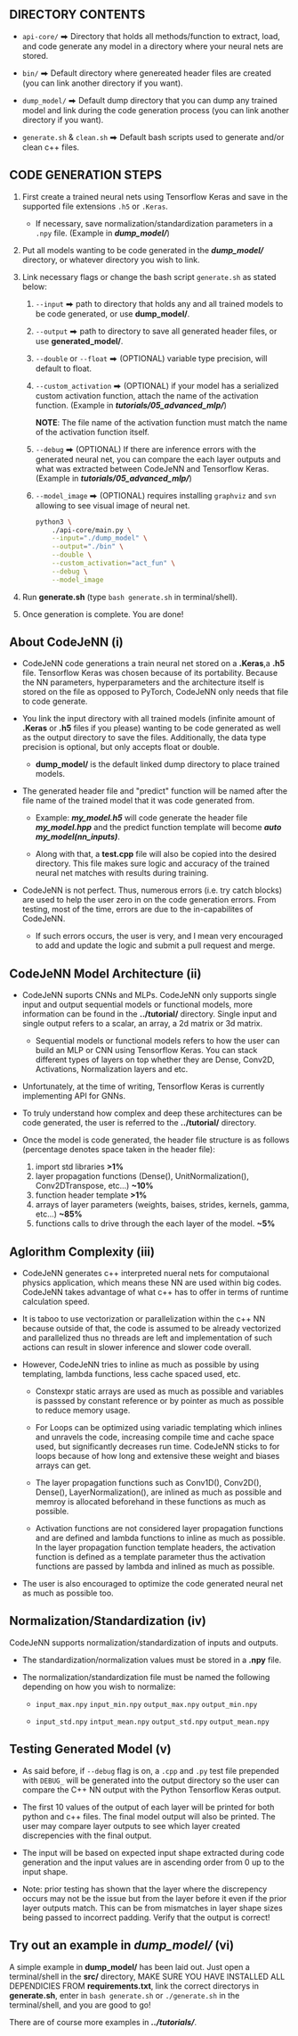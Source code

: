 <!-- 
Distribution Statement A. Approved for public release, distribution is unlimited.
---
THIS SOURCE CODE IS UNDER THE CUSTODY AND ADMINISTRATION OF THE GOVERNMENT OF THE UNITED STATES OF AMERICA.
BY USING, MODIFYING, OR DISSEMINATING THIS SOURCE CODE, YOU ACCEPT THE TERMS AND CONDITIONS IN THE NRL OPEN LICENSE AGREEMENT.
USE, MODIFICATION, AND DISSEMINATION ARE PERMITTED ONLY IN ACCORDANCE WITH THE TERMS AND CONDITIONS OF THE NRL OPEN LICENSE AGREEMENT.
NO OTHER RIGHTS OR LICENSES ARE GRANTED. UNAUTHORIZED USE, SALE, CONVEYANCE, DISPOSITION, OR MODIFICATION OF THIS SOURCE CODE
MAY RESULT IN CIVIL PENALTIES AND/OR CRIMINAL PENALTIES UNDER 18 U.S.C. § 641.
-->

## DIRECTORY CONTENTS
  * `api-core/` ⮕ Directory that holds all methods/function to extract, load, and code generate any model in a directory where your neural nets are stored.

  * `bin/` ⮕ Default directory where genereated header files are created (you can link another directory if you want).

  * `dump_model/` ⮕ Default dump directory that you can dump any trained model and link during the code generation process (you can link another directory if you want).

  * `generate.sh` & `clean.sh` ⮕ Default bash scripts used to generate and/or clean c++ files.

## CODE GENERATION STEPS
1. First create a trained neural nets using Tensorflow Keras and save in the supported file extensions `.h5` or `.Keras`.

    * If necessary, save normalization/standardization parameters in a `.npy` file. (Example in ***dump_model/***)

1. Put all models wanting to be code generated in the ***dump_model/*** directory, or whatever directory you wish to link.

1. Link necessary flags or change the bash script `generate.sh` as stated below:

    1. `--input` ⮕ path to directory that holds any and all trained models to be code generated, or use **dump_model/**.

    1. `--output` ⮕ path to directory to save all generated header files, or use **generated_model/**.

    1. `--double` or `--float` ⮕ (OPTIONAL) variable type precision, will default to float.

    1. `--custom_activation` ⮕  (OPTIONAL)  if your model has a serialized custom activation function, attach the name of the activation function. (Example in ***tutorials/05_advanced_mlp/***) 
    
        **NOTE**: The file name of the activation function must match the name of the activation function itself.

    1. `--debug` ⮕ (OPTIONAL) If there are inference errors with the generated neural net, you can compare the each layer outputs and what was extracted between CodeJeNN and Tensorflow Keras. (Example in ***tutorials/05_advanced_mlp/***)

    1. `--model_image` ⮕ (OPTIONAL) requires installing `graphviz` and `svn` allowing to see visual image of neural net.

        ```bash
        python3 \
            ./api-core/main.py \
            --input="./dump_model" \
            --output="./bin" \
            --double \
            --custom_activation="act_fun" \
            --debug \
            --model_image 
        ```

1. Run **generate.sh** (type `bash generate.sh` in terminal/shell).

1. Once generation is complete. You are done!

## About CodeJeNN (i)

* CodeJeNN code generations a train neural net stored on a **.Keras**,a **.h5** file. Tensorflow Keras was chosen because of its portability. Because the NN parameters, hyperparameters and the architecture itself is stored on the file as opposed to PyTorch, CodeJeNN only needs that file to code generate.

* You link the input directory with all trained models (infinite amount of **.Keras** or **.h5** files if you please) wanting to be code generated as well as the output directory to save the files. Additionally, the data type precision is optional, but only accepts float or double.

    * **dump_model/** is the default linked dump directory to place trained models.

* The generated header file and "predict" function will be named after the file name of the trained model that it was code generated from.

    * Example: ***my_model.h5***  will code generate the header file  ***my_model.hpp*** and the predict function template will become ***auto my_model(nn_inputs)***.

    * Along with that, a **test.cpp** file will also be copied into the desired directory. This file makes sure logic and accuracy of the trained neural net matches with results during training. 

* CodeJeNN is not perfect. Thus, numerous errors (i.e. try catch blocks) are used to help the user zero in on the code generation errors. From testing, most of the time, errors are due to the in-capabilites of CodeJeNN.

    * If such errors occurs, the user is very, and I mean very encouraged to add and update the logic and submit a pull request and merge. 

## CodeJeNN Model Architecture (ii)

* CodeJeNN suports CNNs and MLPs. CodeJeNN only supports single input and output sequential models or functional models, more information can be found in the **../tutorial/** directory. Single input and single output refers to a scalar, an array, a 2d matrix or 3d matrix. 

    * Sequential models or functional models refers to how the user can build an MLP or CNN using Tensorflow Keras. You can stack different types of layers on top whether they are Dense, Conv2D, Activations, Normalization layers and etc. 

* Unfortunately, at the time of writing, Tensorflow Keras is currently implementing API for GNNs.

* To truly understand how complex and deep these architectures can be code generated, the user is referred to the **../tutorial/** directory.

* Once the model is code generated, the header file structure is as follows (percentage denotes space taken in the header file):
    1. import std libraries **>1%**
    1. layer propagation functions (Dense(), UnitNormalization(), Conv2DTranspose, etc...) **~10%**
    1. function header template **>1%**
    1. arrays of layer parameters (weights, baises, strides, kernels, gamma, etc...) **~85%**
    1. functions calls to drive through the each layer of the model. **~5%**

## Aglorithm Complexity (iii)

* CodeJeNN generates c++ interpreted nueral nets for computaional physics application, which means these NN are used within big codes. CodeJeNN takes advantage of what c++ has to offer in terms of runtime calculation speed. 

* It is taboo to use vectorization or parallelization within the c++ NN because outside of that, the code is assumed to be already vectorized and parallelized thus no threads are left and implementation of such actions can result in slower inference and slower code overall.

* However, CodeJeNN tries to inline as much as possible by using templating, lambda functions, less cache spaced used, etc.

    * Constexpr static arrays are used as much as possible and variables is passsed by constant reference or by pointer as much as possible to reduce memory usage. 

    * For Loops can be optimized using variadic templating which inlines and unravels the code, increasing compile time and cache space used, but significantly decreases run time. CodeJeNN sticks to for loops because of how long and extensive these weight and biases arrays can get. 

    * The layer propagation functions such as Conv1D(), Conv2D(), Dense(), LayerNormalization(), are inlined as much as possible and memroy is allocated beforehand in these functions as much as possible.

    * Activation functions are not considered layer propagation functions and are defined and lambda functions to inline as much as possible. In the layer propagation function template headers, the activation function is defined as a template parameter thus the activation functions are passed by lambda and inlined as much as possible. 

* The user is also encouraged to optimize the code generated neural net as much as possible too. 

## Normalization/Standardization (iv)

CodeJeNN supports normalization/standardization of inputs and outputs. 

* The standardization/normalization values must be stored in a **.npy** file.

* The normalization/standardization file must be named the following depending on how you wish to normalize:

    * `input_max.npy` `input_min.npy` `output_max.npy` `output_min.npy`
    
    * `input_std.npy` `intput_mean.npy` `output_std.npy` `output_mean.npy`

## Testing Generated Model (v)

* As said before, if `--debug` flag is on, a `.cpp` and `.py` test file prepended with `DEBUG_` will be generated into the output directory so the user can compare the C++ NN output with the Python Tensorflow Keras output. 

* The first 10 values of the output of each layer will be printed for both python and c++ files. The final model output will also be printed. The user may compare layer outputs to see which layer created discrepencies with the final output.

* The input will be based on expected input shape extracted during code generation and the input values are in ascending order from 0 up to the input shape.

* Note: prior testing has shown that the layer where the discrepency occurs may not be the issue but from the layer before it even if the prior layer outputs match. This can be from mismatches in layer shape sizes being passed to incorrect padding. Verify that the output is correct!

## Try out an example in ***dump_model/*** (vi)
A simple example in **dump_model/** has been laid out. Just open a terminal/shell in the **src/** directory, MAKE SURE YOU HAVE INSTALLED ALL DEPENDICIES FROM **requirements.txt**, link the correct directorys in **generate.sh**, enter in `bash generate.sh` or `./generate.sh` in the terminal/shell, and you are good to go!

There are of course more examples in ***../tutorials/***.